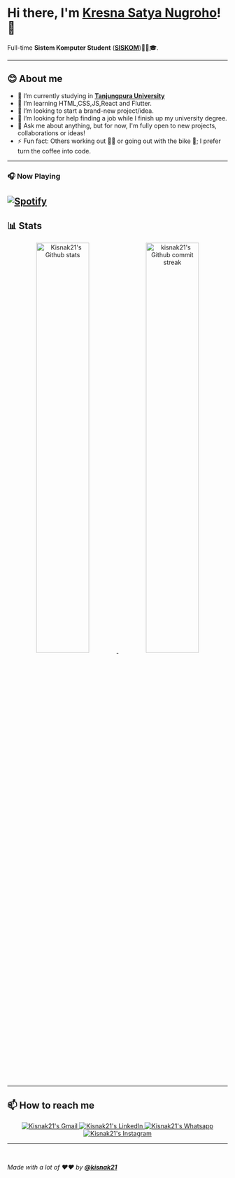 # Hi there, I'm **[Kresna Satya Nugroho](https://www.linkedin.com/in/kresna-satya-nugroho-0bb3b1227/)**! 👋

Full-time **Sistem Komputer Student** (**[SISKOM](http://pddikti.untan.ac.id/mahasiswax/profile/cUw5ZzR3Yi95SUFlYWZycDcxY1FiZz09)**)🧑‍🎓🎓.


---

## **😊 About me**

- 🔭 I’m currently studying in **[Tanjungpura University](https://untan.ac.id/)**
- 🌱 I’m learning HTML,CSS,JS,React and Flutter.
- 👯 I’m looking to start a brand-new project/idea.
- 🤔 I’m looking for help finding a job while I finish up my university degree.
- 💬 Ask me about anything, but for now, I'm fully open to new projects, collaborations or ideas!
- ⚡ Fun fact: Others working out 🏋🏽 or going out with the bike 🚴; I prefer turn the coffee into code.

---
### 🎧 Now Playing 

[![Spotify](https://github-readme-remake.vercel.app/api/spotify)](https://open.spotify.com/user/d3qfwr02zbluflgmhq4ugw7pz)
<br/>
---

## **📊 Stats**

<div align="center" style="text-align:center">
    <a href="#">
        <img width="49%" src="https://github-readme-stats.vercel.app/api?username=kisnak21&show_icons=true&theme=monokai&count_private=true"
            alt="Kisnak21's Github stats">
    </a>
    <a href="#">
        <img width="49%" src="https://github-readme-streak-stats.herokuapp.com/?user=kisnak21&theme=monokai"
            alt="kisnak21's Github commit streak">
    </a>
    </div>
    
---
    
## **📫 How to reach me**

<div align="center" style="text-align:center">
    <a href="mailto:krisnastya21@gmail.com">
        <img src="https://img.shields.io/static/v1?message=Gmail&logo=gmail&labelColor=5c5c5c&color=EA4335&logoColor=white&label=%20"
            alt="Kisnak21's Gmail">
    </a>
    <a href="https://www.linkedin.com/in/kresna-satya-nugroho-0bb3b1227/">
        <img src="https://img.shields.io/static/v1?message=LinkedIn&logo=linkedin&labelColor=5c5c5c&color=0A66C2&logoColor=white&label=%20"
            alt="Kisnak21's LinkedIn">
    </a>
    <a href="https://wa.me/6285654642858">
        <img src="https://img.shields.io/static/v1?message=Whatsapp&logo=whatsapp&labelColor=5c5c5c&color=25D366&logoColor=white&label=%20"
            alt="Kisnak21's Whatsapp">
    </a>
    <a href="https://www.instagram.com/kisnaaakk/?hl=en">
        <img src="https://img.shields.io/static/v1?message=Instagram&logo=instagram&labelColor=5c5c5c&color=E4405F&logoColor=white&label=%20"
            alt="Kisnak21's Instagram">
    </a>
</div>

---

<br>

_Made with a lot of ❤️❤️ by **[@kisnak21](https://github.com/kisnak21)**_
